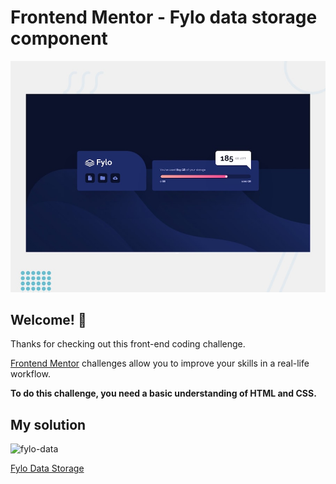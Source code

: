 # Frontend Mentor - Fylo data storage component

![Design preview for the Fylo data storage component coding challenge](./design/desktop-preview.jpg)

## Welcome! 👋

Thanks for checking out this front-end coding challenge.

[Frontend Mentor](https://www.frontendmentor.io) challenges allow you to improve your skills in a real-life workflow.

**To do this challenge, you need a basic understanding of HTML and CSS.**

## My solution
![fylo-data](https://user-images.githubusercontent.com/55060810/108387135-13013980-71ec-11eb-9b25-969087de19c2.jpg)


[Fylo Data Storage](https://fylo-data-storage-dusky.vercel.app/)
